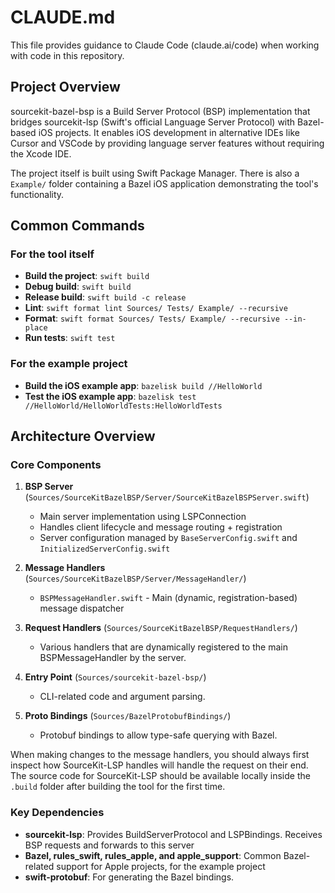 # CLAUDE.md

This file provides guidance to Claude Code (claude.ai/code) when working with code in this repository.

## Project Overview

sourcekit-bazel-bsp is a Build Server Protocol (BSP) implementation that bridges sourcekit-lsp (Swift's official Language Server Protocol) with Bazel-based iOS projects. It enables iOS development in alternative IDEs like Cursor and VSCode by providing language server features without requiring the Xcode IDE.

The project itself is built using Swift Package Manager. There is also a `Example/` folder containing a Bazel iOS application demonstrating the tool's functionality.

## Common Commands

### For the tool itself
- **Build the project**: `swift build`
- **Debug build**: `swift build`
- **Release build**: `swift build -c release`
- **Lint**: `swift format lint Sources/ Tests/ Example/ --recursive`
- **Format**: `swift format Sources/ Tests/ Example/ --recursive --in-place`
- **Run tests**: `swift test`

### For the example project
- **Build the iOS example app**: `bazelisk build //HelloWorld`
- **Test the iOS example app**: `bazelisk test //HelloWorld/HelloWorldTests:HelloWorldTests`

## Architecture Overview

### Core Components

1. **BSP Server** (`Sources/SourceKitBazelBSP/Server/SourceKitBazelBSPServer.swift`)
   - Main server implementation using LSPConnection
   - Handles client lifecycle and message routing + registration
   - Server configuration managed by `BaseServerConfig.swift` and `InitializedServerConfig.swift`

2. **Message Handlers** (`Sources/SourceKitBazelBSP/Server/MessageHandler/`)
   - `BSPMessageHandler.swift` - Main (dynamic, registration-based) message dispatcher

3. **Request Handlers** (`Sources/SourceKitBazelBSP/RequestHandlers/`)
   - Various handlers that are dynamically registered to the main BSPMessageHandler by the server.

4. **Entry Point** (`Sources/sourcekit-bazel-bsp/`)
   - CLI-related code and argument parsing.

5. **Proto Bindings** (`Sources/BazelProtobufBindings/`)
   - Protobuf bindings to allow type-safe querying with Bazel.

When making changes to the message handlers, you should always first inspect how SourceKit-LSP handles will handle the request on their end. The source code for SourceKit-LSP should be available locally inside the `.build` folder after building the tool for the first time.

### Key Dependencies
- **sourcekit-lsp**: Provides BuildServerProtocol and LSPBindings. Receives BSP requests and forwards to this server
- **Bazel, rules_swift, rules_apple, and apple_support**: Common Bazel-related support for Apple projects, for the example project
- **swift-protobuf**: For generating the Bazel bindings.
